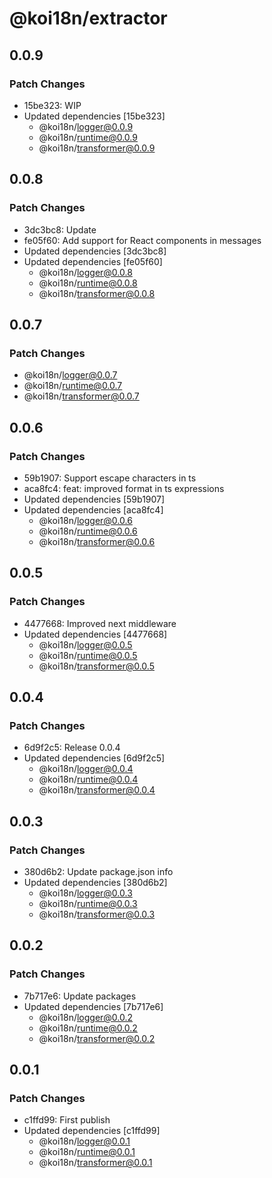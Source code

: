 # @koi18n/extractor

## 0.0.9

### Patch Changes

- 15be323: WIP
- Updated dependencies [15be323]
  - @koi18n/logger@0.0.9
  - @koi18n/runtime@0.0.9
  - @koi18n/transformer@0.0.9

## 0.0.8

### Patch Changes

- 3dc3bc8: Update
- fe05f60: Add support for React components in messages
- Updated dependencies [3dc3bc8]
- Updated dependencies [fe05f60]
  - @koi18n/logger@0.0.8
  - @koi18n/runtime@0.0.8
  - @koi18n/transformer@0.0.8

## 0.0.7

### Patch Changes

- @koi18n/logger@0.0.7
- @koi18n/runtime@0.0.7
- @koi18n/transformer@0.0.7

## 0.0.6

### Patch Changes

- 59b1907: Support escape characters in ts
- aca8fc4: feat: improved format in ts expressions
- Updated dependencies [59b1907]
- Updated dependencies [aca8fc4]
  - @koi18n/logger@0.0.6
  - @koi18n/runtime@0.0.6
  - @koi18n/transformer@0.0.6

## 0.0.5

### Patch Changes

- 4477668: Improved next middleware
- Updated dependencies [4477668]
  - @koi18n/logger@0.0.5
  - @koi18n/runtime@0.0.5
  - @koi18n/transformer@0.0.5

## 0.0.4

### Patch Changes

- 6d9f2c5: Release 0.0.4
- Updated dependencies [6d9f2c5]
  - @koi18n/logger@0.0.4
  - @koi18n/runtime@0.0.4
  - @koi18n/transformer@0.0.4

## 0.0.3

### Patch Changes

- 380d6b2: Update package.json info
- Updated dependencies [380d6b2]
  - @koi18n/logger@0.0.3
  - @koi18n/runtime@0.0.3
  - @koi18n/transformer@0.0.3

## 0.0.2

### Patch Changes

- 7b717e6: Update packages
- Updated dependencies [7b717e6]
  - @koi18n/logger@0.0.2
  - @koi18n/runtime@0.0.2
  - @koi18n/transformer@0.0.2

## 0.0.1

### Patch Changes

- c1ffd99: First publish
- Updated dependencies [c1ffd99]
  - @koi18n/logger@0.0.1
  - @koi18n/runtime@0.0.1
  - @koi18n/transformer@0.0.1
